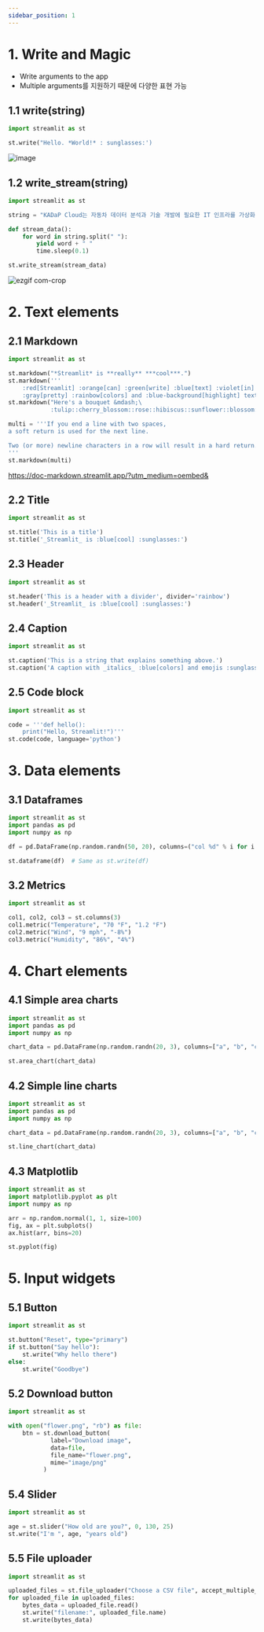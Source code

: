```yaml
---
sidebar_position: 1
---
```


# 1. Write and Magic

- Write arguments to the app
- Multiple arguments를 지원하기 때문에 다양한 표현 가능

## 1.1 write(string)

```python
import streamlit as st

st.write("Hello. *World!* : sunglasses:')
```
![image](https://github.com/bigdata-car/kadap-lecture/assets/105857557/aefc4194-2169-42f3-b510-b74c56e5f57b)

## 1.2 write_stream(string)

```python
import streamlit as st

string = "KADaP Cloud는 자동차 데이터 분석과 기술 개발에 필요한 IT 인프라를 가상화 기술을 활용하여 대여해 주는 서비스입니다. 사용자는 원하는 사양의 서버를 직접 생성하거나 제공되는 시뮬레이션, 분석, 개발 환경에 접속하여 바로 사용할 수 있습니다."

def stream_data():
    for word in string.split(" "):
        yield word + " "
        time.sleep(0.1)

st.write_stream(stream_data)
```
![ezgif com-crop](https://github.com/bigdata-car/kadap-lecture/assets/153149491/c2e4d9f1-cb89-438e-8661-7678b4aebed2)


# 2. Text elements

## 2.1 Markdown
```python
import streamlit as st

st.markdown("*Streamlit* is **really** ***cool***.")
st.markdown('''
    :red[Streamlit] :orange[can] :green[write] :blue[text] :violet[in]
    :gray[pretty] :rainbow[colors] and :blue-background[highlight] text.''')
st.markdown("Here's a bouquet &mdash;\
            :tulip::cherry_blossom::rose::hibiscus::sunflower::blossom:")

multi = '''If you end a line with two spaces,
a soft return is used for the next line.

Two (or more) newline characters in a row will result in a hard return.
'''
st.markdown(multi)
```
https://doc-markdown.streamlit.app/?utm_medium=oembed&

## 2.2 Title
```python
import streamlit as st

st.title('This is a title')
st.title('_Streamlit_ is :blue[cool] :sunglasses:')
```
## 2.3 Header
```python
import streamlit as st

st.header('This is a header with a divider', divider='rainbow')
st.header('_Streamlit_ is :blue[cool] :sunglasses:')
```
## 2.4 Caption
```python
import streamlit as st

st.caption('This is a string that explains something above.')
st.caption('A caption with _italics_ :blue[colors] and emojis :sunglasses:')
```
## 2.5 Code block
```python
import streamlit as st

code = '''def hello():
    print("Hello, Streamlit!")'''
st.code(code, language='python')
```
# 3. Data elements
## 3.1 Dataframes
```python
import streamlit as st
import pandas as pd
import numpy as np

df = pd.DataFrame(np.random.randn(50, 20), columns=("col %d" % i for i in range(20)))

st.dataframe(df)  # Same as st.write(df)
```
## 3.2 Metrics
```python
import streamlit as st

col1, col2, col3 = st.columns(3)
col1.metric("Temperature", "70 °F", "1.2 °F")
col2.metric("Wind", "9 mph", "-8%")
col3.metric("Humidity", "86%", "4%")
```
# 4. Chart elements
## 4.1 Simple area charts
```python
import streamlit as st
import pandas as pd
import numpy as np

chart_data = pd.DataFrame(np.random.randn(20, 3), columns=["a", "b", "c"])

st.area_chart(chart_data)
```
## 4.2 Simple line charts
```python
import streamlit as st
import pandas as pd
import numpy as np

chart_data = pd.DataFrame(np.random.randn(20, 3), columns=["a", "b", "c"])

st.line_chart(chart_data)
```
## 4.3 Matplotlib
```python
import streamlit as st
import matplotlib.pyplot as plt
import numpy as np

arr = np.random.normal(1, 1, size=100)
fig, ax = plt.subplots()
ax.hist(arr, bins=20)

st.pyplot(fig)
```
# 5. Input widgets

## 5.1 Button
```python
import streamlit as st

st.button("Reset", type="primary")
if st.button("Say hello"):
    st.write("Why hello there")
else:
    st.write("Goodbye")
```
## 5.2 Download button
```python
import streamlit as st

with open("flower.png", "rb") as file:
    btn = st.download_button(
            label="Download image",
            data=file,
            file_name="flower.png",
            mime="image/png"
          )
```
## 5.4 Slider
```python
import streamlit as st

age = st.slider("How old are you?", 0, 130, 25)
st.write("I'm ", age, "years old")
```
## 5.5 File uploader
```python
import streamlit as st

uploaded_files = st.file_uploader("Choose a CSV file", accept_multiple_files=True)
for uploaded_file in uploaded_files:
    bytes_data = uploaded_file.read()
    st.write("filename:", uploaded_file.name)
    st.write(bytes_data)
```